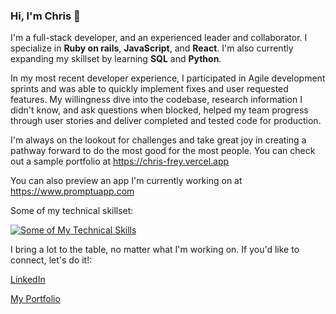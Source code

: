 ### Hi, I'm Chris 👋

I'm a full-stack developer, and an experienced leader and collaborator.  I specialize in **Ruby on rails**, **JavaScript**, and **React**.  I'm also currently expanding my skillset by learning **SQL** and **Python**.

In my most recent developer experience, I participated in Agile development sprints and was able to quickly implement fixes and user requested features.  My willingness dive into the codebase, research information I didn't know, and ask questions when blocked, helped my team progress through user stories and deliver completed and tested code for production.

I'm always on the lookout for challenges and take great joy in creating a pathway forward to do the most good for the most people.  You can check out a sample portfolio at https://chris-frey.vercel.app

You can also preview an app I'm currently working on at https://www.promptuapp.com

Some of my technical skillset:

[![Some of My Technical Skills](https://skillicons.dev/icons?i=js,react,html,css,ruby,rails,postgres,vite,vscode)](https://skillicons.dev)

I bring a lot to the table, no matter what I'm working on. If you'd like to connect, let's do it!:

[LinkedIn](https://www.linkedin.com/in/chris-l-frey/)

[My Portfolio](https://chris-frey.vercel.app/)

<!--
**Chris-Frey/chris-frey** is a ✨ _special_ ✨ repository because its `README.md` (this file) appears on your GitHub profile.

Here are some ideas to get you started:

- 🔭 I’m currently working on ...
- 🌱 I’m currently learning ...
- 👯 I’m looking to collaborate on ...
- 🤔 I’m looking for help with ...
- 💬 Ask me about ...
- 📫 How to reach me: ...
- 😄 Pronouns: ...
- ⚡ Fun fact: ...
-->
